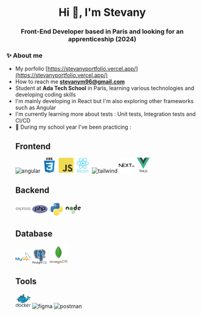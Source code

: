 
<h1 align="center">Hi 👋, I'm Stevany</h1>
<h3 align="center">Front-End Developer based in Paris and looking for an apprenticeship (2024)</h3>

<h3>✨ About me</h3> 

- My porfolio [https://stevanyportfolio.vercel.app/](https://stevanyportfolio.vercel.app/)
- How to reach me **stevanym96@gmail.com**
- Student at **Ada Tech School** in Paris, learning various technologies and developing coding skills
- I'm mainly developing in React but I'm also exploring other frameworks such as Angular
- I'm currently learning more about tests : Unit tests, Integration tests and CI/CD
- 🌱 During my school year I've been practicing :
  ## Frontend
  <img src="https://angular.io/assets/images/logos/angular/angular.svg" alt="angular" width="40" height="40"/> <img src="https://raw.githubusercontent.com/devicons/devicon/master/icons/css3/css3-original-wordmark.svg" alt="css3" width="40" height="40"/> <img src="https://raw.githubusercontent.com/devicons/devicon/master/icons/javascript/javascript-original.svg" alt="javascript" width="40" height="40"/> <img src="https://raw.githubusercontent.com/devicons/devicon/master/icons/react/react-original-wordmark.svg" alt="react" width="40" height="40"/> <img src="https://www.vectorlogo.zone/logos/tailwindcss/tailwindcss-icon.svg" alt="tailwind" width="40" height="40"/> <img src="https://raw.githubusercontent.com/devicons/devicon/master/icons/nextjs/nextjs-original-wordmark.svg" alt="next" width="40" height="40"/> <img src="https://raw.githubusercontent.com/devicons/devicon/master/icons/vuejs/vuejs-original-wordmark.svg" alt="vue" width="40" height="40"/>
  ## Backend
  <img src="https://raw.githubusercontent.com/devicons/devicon/master/icons/express/express-original-wordmark.svg" alt="express" width="40" height="40"/> <img src="https://raw.githubusercontent.com/devicons/devicon/master/icons/php/php-original.svg" alt="php" width="40" height="40"/> <img src="https://raw.githubusercontent.com/devicons/devicon/master/icons/python/python-original.svg" alt="python" width="40" height="40"/> <img src="https://raw.githubusercontent.com/devicons/devicon/master/icons/nodejs/nodejs-original-wordmark.svg" alt="nodejs" width="40" height="40"/>
  ## Database
  <img src="https://raw.githubusercontent.com/devicons/devicon/master/icons/mysql/mysql-original-wordmark.svg" alt="mysql" width="40" height="40"/> <img src="https://raw.githubusercontent.com/devicons/devicon/master/icons/postgresql/postgresql-original-wordmark.svg" alt="postgresql" width="40" height="40"/> <img src="https://raw.githubusercontent.com/devicons/devicon/master/icons/mongodb/mongodb-original-wordmark.svg" alt="mongodb" width="50" height="50"/>
  ## Tools
  <img src="https://raw.githubusercontent.com/devicons/devicon/master/icons/docker/docker-original-wordmark.svg" alt="docker" width="40" height="40"/> <img src="https://www.vectorlogo.zone/logos/figma/figma-icon.svg" alt="figma" width="40" height="40"/> <img src="https://www.vectorlogo.zone/logos/getpostman/getpostman-icon.svg" alt="postman" width="40" height="40"/> </a>


